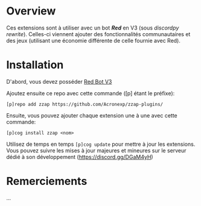 # Overview
Ces extensions sont à utiliser avec un bot ***Red*** en V3 (sous *discordpy rewrite*). Celles-ci viennent ajouter des fonctionnalités communautaires et des jeux (utilisant une économie différente de celle fournie avec Red). 

# Installation
D'abord, vous devez posséder [Red Bot V3](https://github.com/Cog-Creators/Red-DiscordBot/tree/V3/develop)

Ajoutez ensuite ce repo avec cette commande ([p] étant le préfixe): 

`[p]repo add zzap https://github.com/Acronexp/zzap-plugins/`   

Ensuite, vous pouvez ajouter chaque extension une à une avec cette commande:

`[p]cog install zzap <nom>`

Utilisez de temps en temps `[p]cog update` pour mettre à jour les extensions. Vous pouvez suivre les mises à jour majeures et mineures sur le serveur dédié à son développement (https://discord.gg/DGaM4yH)

# Remerciements
...

